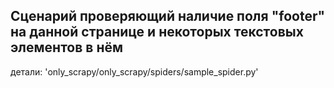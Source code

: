 ## Сценарий проверяющий наличие поля "footer" на данной странице и некоторых текстовых элементов в нём

детали: 'only_scrapy/only_scrapy/spiders/sample_spider.py'
